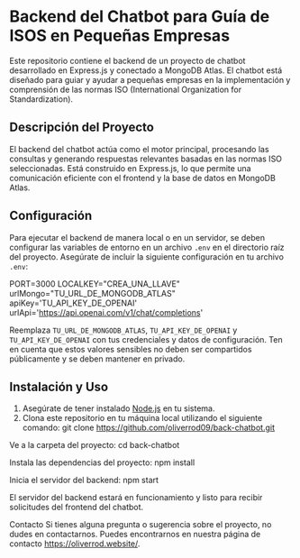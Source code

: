 # Backend del Chatbot para Guía de ISOS en Pequeñas Empresas

Este repositorio contiene el backend de un proyecto de chatbot desarrollado en Express.js y conectado a MongoDB Atlas. El chatbot está diseñado para guiar y ayudar a pequeñas empresas en la implementación y comprensión de las normas ISO (International Organization for Standardization).

## Descripción del Proyecto

El backend del chatbot actúa como el motor principal, procesando las consultas y generando respuestas relevantes basadas en las normas ISO seleccionadas. Está construido en Express.js, lo que permite una comunicación eficiente con el frontend y la base de datos en MongoDB Atlas. 

## Configuración

Para ejecutar el backend de manera local o en un servidor, se deben configurar las variables de entorno en un archivo `.env` en el directorio raíz del proyecto. Asegúrate de incluir la siguiente configuración en tu archivo `.env`:

PORT=3000
LOCALKEY="CREA_UNA_LLAVE"
urlMongo="TU_URL_DE_MONGODB_ATLAS"
apiKey='TU_API_KEY_DE_OPENAI'
urlApi='https://api.openai.com/v1/chat/completions'


Reemplaza `TU_URL_DE_MONGODB_ATLAS`, `TU_API_KEY_DE_OPENAI` y `TU_API_KEY_DE_OPENAI` con tus credenciales y datos de configuración. Ten en cuenta que estos valores sensibles no deben ser compartidos públicamente y se deben mantener en privado.

## Instalación y Uso

1. Asegúrate de tener instalado [Node.js](https://nodejs.org) en tu sistema.
2. Clona este repositorio en tu máquina local utilizando el siguiente comando:
 git clone https://github.com/oliverrod09/back-chatbot.git

Ve a la carpeta del proyecto: cd back-chatbot

Instala las dependencias del proyecto: npm install

Inicia el servidor del backend: npm start

El servidor del backend estará en funcionamiento y listo para recibir solicitudes del frontend del chatbot.

Contacto
Si tienes alguna pregunta o sugerencia sobre el proyecto, no dudes en contactarnos. Puedes encontrarnos en nuestra página de contacto https://oliverrod.website/.

